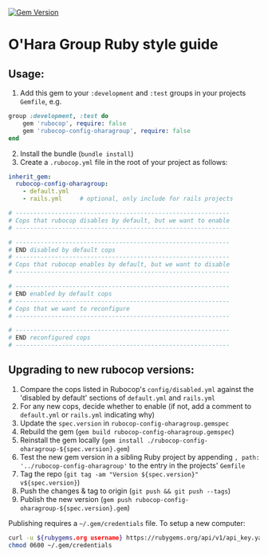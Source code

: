 [![Gem Version](https://badge.fury.io/rb/rubocop-config-oharagroup.svg)](https://badge.fury.io/rb/rubocop-config-oharagroup)

O'Hara Group Ruby style guide
=============================

## Usage:

1. Add this gem to your `:development` and `:test` groups in your projects `Gemfile`, e.g.

```ruby
group :development, :test do
	gem 'rubocop', require: false
	gem 'rubocop-config-oharagroup', require: false
end
```

2. Install the bundle (`bundle install`)
3. Create a `.rubocop.yml` file in the root of your project as follows:

```yaml
inherit_gem:
  rubocop-config-oharagroup:
    - default.yml
    - rails.yml		# optional, only include for rails projects

# ------------------------------------------------------------
# Cops that rubocop disables by default, but we want to enable
# ------------------------------------------------------------

# ------------------------------------------------------------
# END disabled by default cops
# ------------------------------------------------------------
# Cops that rubocop enables by default, but we want to disable
# ------------------------------------------------------------

# ------------------------------------------------------------
# END enabled by default cops
# ------------------------------------------------------------
# Cops that we want to reconfigure
# ------------------------------------------------------------

# ------------------------------------------------------------
# END reconfigured cops
# ------------------------------------------------------------
```

## Upgrading to new rubocop versions:

1. Compare the cops listed in Rubocop's `config/disabled.yml` against the 'disabled by default' sections of `default.yml` and `rails.yml`
2. For any new cops, decide whether to enable (if not, add a comment to `default.yml` or `rails.yml` indicating why)
3. Update the `spec.version` in `rubocop-config-oharagroup.gemspec`
4. Rebuild the gem (`gem build rubocop-config-oharagroup.gemspec`)
5. Reinstall the gem locally (`gem install ./rubocop-config-oharagroup-${spec.version}.gem`)
6. Test the new gem version in a sibling Ruby project by appending `, path: '../rubocop-config-oharagroup'` to the entry in the projects' `Gemfile`
7. Tag the repo (`git tag -am "Version ${spec.version}" v${spec.version}`)
8. Push the changes & tag to origin (`git push && git push --tags`)
9. Publish the new version (`gem push rubocop-config-oharagroup-${spec.version}.gem`)

Publishing requires a `~/.gem/credentials` file. To setup a new computer:

```bash
curl -u ${rubygems.org username} https://rubygems.org/api/v1/api_key.yaml > ~/.gem/credentials
chmod 0600 ~/.gem/credentials
```